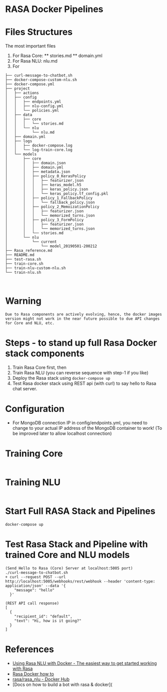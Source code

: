 # RASA Docker Pipelines

# Files Structures
The most important files
1. For Rasa Core: 
** stories.md
** domain.yml
2. For Rasa NLU: nlu.md
3. For 
```
├── curl-message-to-chatbot.sh
├── docker-compose-custom-nlu.sh
├── docker-compose.yml
├── project
│   ├── actions
│   ├── config
│   │   ├── endpoints.yml
│   │   ├── nlu-config.yml
│   │   └── policies.yml
│   ├── data
│   │   ├── core
│   │   │   └── stories.md
│   │   └── nlu
│   │       └── nlu.md
│   ├── domain.yml
│   ├── logs
│   │   ├── docker-compose.log
│   │   └── log-train-core.log
│   └── models
│       ├── core
│       │   ├── domain.json
│       │   ├── domain.yml
│       │   ├── metadata.json
│       │   ├── policy_0_KerasPolicy
│       │   │   ├── featurizer.json
│       │   │   ├── keras_model.h5
│       │   │   ├── keras_policy.json
│       │   │   └── keras_policy.tf_config.pkl
│       │   ├── policy_1_FallbackPolicy
│       │   │   └── fallback_policy.json
│       │   ├── policy_2_MemoizationPolicy
│       │   │   ├── featurizer.json
│       │   │   └── memorized_turns.json
│       │   ├── policy_3_FormPolicy
│       │   │   ├── featurizer.json
│       │   │   └── memorized_turns.json
│       │   └── stories.md
│       └── nlu
│           └── current
│               └── model_20190501-200212
├── Rasa_reference.md
├── README.md
├── test-rasa.sh
├── train-core.sh
├── train-nlu-custom-nlu.sh
└── train-nlu.sh



```
# Warning
`Due to Rasa components are actively evolving, hence, the docker images version might not work in the near future possible to due API changes for Core and NLU, etc.`

# Steps - to stand up full Rasa Docker stack components
1. Train Rasa Core first, then
2. Train Rasa NLU (you can reverse sequence with step-1 if you like)
3. Deploy the Rasa stack using `docker-compose up`
4. Test Rasa docker stack using REST api (with curl) to say hello to Rasa chat server.

# Configuration 
* For MongoDB connection IP in config/endpoints.yml, you need to change to your actual IP address of the MongoDB container to work!
  (To be improved later to allow localhost connection)
  
# Training Core
```
```

# Training NLU
```
```

# Start Full RASA Stack and Pipelines
```
docker-compose up
```

# Test Rasa Stack and Pipeline with trained Core and NLU models
```
(Send Hello to Rasa (Core) Server at localhost:5005 port)
./curl-message-to-chatbot.sh 
+ curl --request POST --url http://localhost:5005/webhooks/rest/webhook --header 'content-type: application/json' --data '{
    "message": "hello"
  }'

(REST API call response)
[
  {
    "recipient_id": "default",
    "text": "Hi, how is it going?"
  }
]
```

# References
* [Using Rasa NLU with Docker - The easiest way to get started working with Rasa](https://blog.spg.ai/using-rasa-nlu-with-docker-96b86856b392)
* [Rasa Docker how to](https://rasa.com/docs/core/docker_walkthrough/)
* [rasa/rasa_nlu - Docker Hub](https://hub.docker.com/r/rasa/rasa_nlu/)
* [Docs on how to build a bot with rasa & docker](


